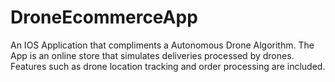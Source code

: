 # DroneEcommerceApp

An IOS Application that compliments a Autonomous Drone Algorithm. The App is an online store that simulates deliveries processed by drones. Features such as drone location tracking and order processing are included.
